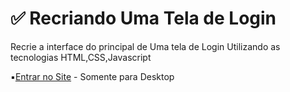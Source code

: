# ✅ Recriando Uma Tela de Login
Recrie a interface do principal de Uma tela de Login Utilizando as tecnologias HTML,CSS,Javascript <br>

▪️[Entrar no Site](https://login.enderguaina.repl.co) - Somente para Desktop
